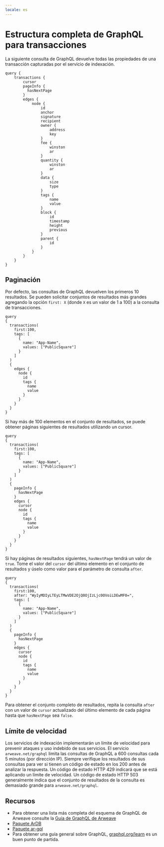 ```yaml
---
locale: es
---
```


# Estructura completa de GraphQL para transacciones

La siguiente consulta de GraphQL devuelve todas las propiedades de una transacción capturadas por el servicio de indexación.

```graphql:no-line-numbers
query {
    transactions {
        cursor
        pageInfo {
          hasNextPage
        }
        edges {
            node {
                id
                anchor
                signature
                recipient
                owner {
                    address
                    key
                }
                fee {
                    winston
                    ar
                }
                quantity {
                    winston
                    ar
                }
                data {
                    size
                    type
                }
                tags {
                    name
                    value
                }
                block {
                    id
                    timestamp
                    height
                    previous
                }
                parent {
                    id
                }
            }
        }
    }
}

```

## Paginación

Por defecto, las consultas de GraphQL devuelven los primeros 10 resultados. Se pueden solicitar conjuntos de resultados más grandes agregando la opción `first: X` (donde `X` es un valor de 1 a 100) a la consulta de transacciones.

```graphql{4}
query
{
  transactions(
    first:100,
    tags: [
      {
        name: "App-Name",
        values: ["PublicSquare"]
      }
    ]
  )
  {
    edges {
      node {
        id
        tags {
          name
          value
        }
      }
    }
  }
}

```

Si hay más de 100 elementos en el conjunto de resultados, se puede obtener páginas siguientes de resultados utilizando un cursor.

```graphql{13-15,17}
query
{
  transactions(
    first:100,
    tags: [
      {
        name: "App-Name",
        values: ["PublicSquare"]
      }
    ]
  )
  {
    pageInfo {
      hasNextPage
    }
    edges {
      cursor
      node {
        id
        tags {
          name
          value
        }
      }
    }
  }
}
```

Si hay páginas de resultados siguientes, `hasNextPage` tendrá un valor de `true`. Tome el valor del `cursor` del último elemento en el conjunto de resultados y úselo como valor para el parámetro de consulta `after`.

```graphql{5}
query
{
  transactions(
    first:100,
    after: "WyIyMDIyLTEyLTMwVDE2OjQ0OjIzLjc0OVoiLDEwMF0=",
    tags: [
      {
        name: "App-Name",
        values: ["PublicSquare"]
      }
    ]
  )
  {
    pageInfo {
      hasNextPage
    }
    edges {
      cursor
      node {
        id
        tags {
          name
          value
        }
      }
    }
  }
}
```

Para obtener el conjunto completo de resultados, repita la consulta `after` con un valor de `cursor` actualizado del último elemento de cada página hasta que `hasNextPage` sea `false`.

## Límite de velocidad

Los servicios de indexación implementarán un límite de velocidad para prevenir ataques y uso indebido de sus servicios. El servicio `arweave.net/graphql` limita las consultas de GraphQL a 600 consultas cada 5 minutos (por dirección IP). Siempre verifique los resultados de sus consultas para ver si tienen un código de estado en los 200 antes de analizar la respuesta. Un código de estado HTTP 429 indicará que se está aplicando un límite de velocidad. Un código de estado HTTP 503 generalmente indica que el conjunto de resultados de la consulta es demasiado grande para `arweave.net/graphql`.

## Recursos

- Para obtener una lista más completa del esquema de GraphQL de Arweave consulte la [Guía de GraphQL de Arweave](https://gql-guide.arweave.dev)
- [Paquete ArDB](../guides/querying-arweave/ardb.md)
- [Paquete ar-gql](../guides/querying-arweave/ar-gql.md)
- Para obtener una guía general sobre GraphQL, [graphql.org/learn](https://graphql.org/learn) es un buen punto de partida.
